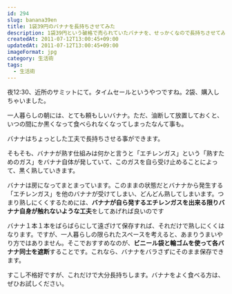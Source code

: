 ```yaml
---
id: 294
slug: banana39en
title: 1袋39円のバナナを長持ちさせてみた
description: 1袋39円という破格で売られていたバナナを、せっかくなので長持ちさせてみます。
createdAt: 2011-07-12T13:00:45+09:00
updatedAt: 2011-07-12T13:00:45+09:00
imageFormat: jpg
category: 生活術
tags:
  - 生活術
---
```


夜12:30、近所のサミットにて。タイムセールというやつですね。2袋、購入しちゃいました。

<app-photo-image article-id="294" img-file-name="20110711_banana.jpg" caption="1袋39円で売られていたバナナ"></app-photo-image>

一人暮らしの朝には、とても頼もしいバナナ。ただ、油断して放置しておくと、いつの間にか黒くなって食べられなくなってしまったなんて事も。

バナナはちょっとした工夫で長持ちさせる事ができます。

そもそも、バナナが熟す仕組みは何かと言うと「エチレンガス」という「熟すためのガス」をバナナ自体が発していて、このガスを自ら受け止めることによって、黒く熟していきます。

<app-photo-image article-id="294" img-file-name="20110712_banana_1.jpg" caption="２房のバナナ"></app-photo-image>

バナナは房になってまとまっています。このままの状態だとバナナから発生する「エチレンガス」を他のバナナが受けてしまい、どんどん熟してしまいます。つまり熟しにくくするためには、<strong>バナナが自ら発するエチレンガスを出来る限りバナナ自身が触れないような工夫</strong>をしてあげれば良いのです

バナナ１本１本をばらばらにして遠ざけて保存すれば、それだけで熟しにくくはなります。ですが、一人暮らしの限られたスペースを考えると、あまりうまいやり方ではありません。そこでおすすめなのが、**ビニール袋と輪ゴムを使って各バナナ同士を遮断**することです。これなら、バナナをバラさずにそのまま保存できます。

<app-photo-image article-id="294" img-file-name="20110712_banana_2.jpg" caption="ビニール袋で覆ったバナナ"></app-photo-image>

<app-photo-image article-id="294" img-file-name="20110712_banana_4.jpg" caption="３本バナナなら、２本覆えばOK"></app-photo-image>

<app-photo-image article-id="294" img-file-name="20110712_banana_3.jpg" caption="覆ったあとは、まとめて保存"></app-photo-image>

すこし不格好ですが、これだけで大分長持ちします。バナナをよく食べる方は、ぜひお試しください。
